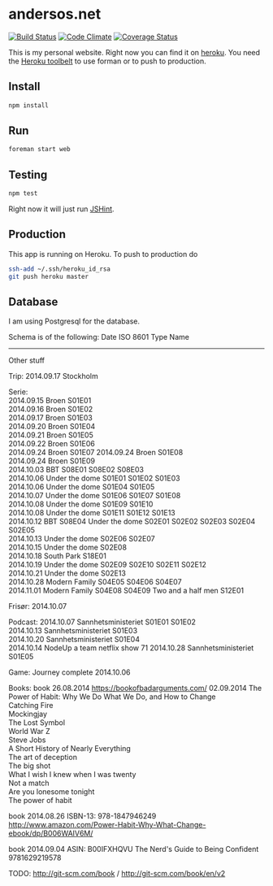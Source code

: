 # andersos.net

[![Build Status](https://img.shields.io/travis/Andersos/andersos.net.svg?style=flat)](https://travis-ci.org/Andersos/andersos.net)
[![Code Climate](http://img.shields.io/codeclimate/github/Andersos/andersos.net.svg?style=flat)](https://codeclimate.com/github/Andersos/andersos.net)
[![Coverage Status](https://img.shields.io/coveralls/Andersos/andersos.net.svg)](https://coveralls.io/r/Andersos/andersos.net)

This is my personal website.
Right now you can find it on [heroku](andersos.herokuapp.com "URL to website").
You need the [Heroku toolbelt](https://toolbelt.heroku.com/) to use forman or to push to production.

## Install
```bash
npm install
```

## Run
```bash
foreman start web
```

## Testing
```bash
npm test
```
Right now it will just run [JSHint](http://www.jshint.com/docs/ "JSHint").

## Production
This app is running on Heroku.
To push to production do
```bash
ssh-add ~/.ssh/heroku_id_rsa
git push heroku master
```

## Database
I am using Postgresql for the database.

Schema is of the following:
Date ISO 8601
Type Name


----
Other stuff

Trip:
2014.09.17 Stockholm

Serie:  
2014.09.15 Broen S01E01  
2014.09.16 Broen S01E02  
2014.09.17 Broen S01E03  
2014.09.20 Broen S01E04  
2014.09.21 Broen S01E05  
2014.09.22 Broen S01E06  
2014.09.24 Broen S01E07 
2014.09.24 Broen S01E08  
2014.09.24 Broen S01E09  
2014.10.03 BBT S08E01 S08E02 S08E03  
2014.10.06 Under the dome S01E01 S01E02 S01E03  
2014.10.06 Under the dome S01E04 S01E05  
2014.10.07 Under the dome S01E06 S01E07 S01E08  
2014.10.08 Under the dome S01E09 S01E10  
2014.10.08 Under the dome S01E11 S01E12 S01E13  
2014.10.12 BBT S08E04 Under the dome S02E01 S02E02 S02E03 S02E04 S02E05  
2014.10.13 Under the dome S02E06 S02E07  
2014.10.15 Under the dome S02E08  
2014.10.18 South Park S18E01  
2014.10.19 Under the dome S02E09 S02E10 S02E11 S02E12  
2014.10.21 Under the dome S02E13  
2014.10.28 Modern Family S04E05 S04E06 S04E07  
2014.11.01 Modern Family S04E08 S04E09 Two and a half men S12E01  

Frisør:
2014.10.07

Podcast:
2014.10.07 Sannhetsministeriet S01E01 S01E02  
2014.10.13 Sannhetsministeriet S01E03  
2014.10.20 Sannhetsministeriet S01E04  
2014.10.14 NodeUp a team netflix show 71
2014.10.28 Sannhetsministeriet S01E05

Game:
Journey complete 2014.10.06

Books:
book 26.08.2014 https://bookofbadarguments.com/
02.09.2014 The Power of Habit: Why We Do What We Do, and How to Change  
Catching Fire  
Mockingjay  
The Lost Symbol  
World War Z  
Steve Jobs  
A Short History of Nearly Everything  
The art of deception  
The big shot  
What I wish I knew when I was twenty  
Not a match  
Are you lonesome tonight  
The power of habit  




book 2014.08.26
ISBN-13: 978-1847946249
http://www.amazon.com/Power-Habit-Why-What-Change-ebook/dp/B006WAIV6M/

book 2014.09.04
ASIN: B00IFXHQVU
The Nerd's Guide to Being Confident
9781629219578


TODO:
http://git-scm.com/book / http://git-scm.com/book/en/v2
